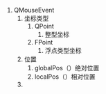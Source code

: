 1. QMouseEvent
    1. 坐标类型
        1. QPoint
            1. 整型坐标
        2. FPoint
            1. 浮点类型坐标
    2. 位置
        1. globalPos（）绝对位置
        2. localPos（）相对位置
    3. 